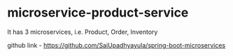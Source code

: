 # microservice-product-service
It has 3 microservices, i.e. Product, Order, Inventory

github link - https://github.com/SaiUpadhyayula/spring-boot-microservices
